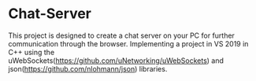 # Chat-Server
This project is designed to create a chat server on your PC for further communication through the browser.
Implementing a project in VS 2019 in C++ using the uWebSockets(https://github.com/uNetworking/uWebSockets) and json(https://github.com/nlohmann/json) libraries.
